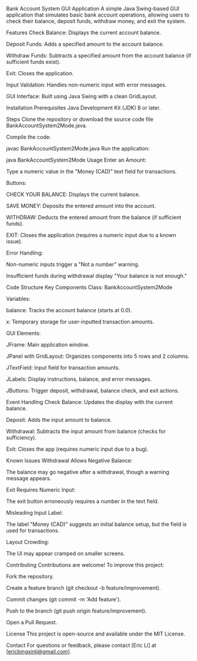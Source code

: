 Bank Account System GUI Application
A simple Java Swing-based GUI application that simulates basic bank account operations, allowing users to check their balance, deposit funds, withdraw money, and exit the system.

Features
Check Balance: Displays the current account balance.

Deposit Funds: Adds a specified amount to the account balance.

Withdraw Funds: Subtracts a specified amount from the account balance (if sufficient funds exist).

Exit: Closes the application.

Input Validation: Handles non-numeric input with error messages.

GUI Interface: Built using Java Swing with a clean GridLayout.

Installation
Prerequisites
Java Development Kit (JDK) 8 or later.

Steps
Clone the repository or download the source code file BankAccountSystem2Mode.java.

Compile the code:


javac BankAccountSystem2Mode.java
Run the application:


java BankAccountSystem2Mode
Usage
Enter an Amount:

Type a numeric value in the "Money (CAD)" text field for transactions.

Buttons:

CHECK YOUR BALANCE: Displays the current balance.

SAVE MONEY: Deposits the entered amount into the account.

WITHDRAW: Deducts the entered amount from the balance (if sufficient funds).

EXIT: Closes the application (requires a numeric input due to a known issue).

Error Handling:

Non-numeric inputs trigger a "Not a number" warning.

Insufficient funds during withdrawal display "Your balance is not enough."

Code Structure
Key Components
Class: BankAccountSystem2Mode

Variables:

balance: Tracks the account balance (starts at 0.0).

x: Temporary storage for user-inputted transaction amounts.

GUI Elements:

JFrame: Main application window.

JPanel with GridLayout: Organizes components into 5 rows and 2 columns.

JTextField: Input field for transaction amounts.

JLabels: Display instructions, balance, and error messages.

JButtons: Trigger deposit, withdrawal, balance check, and exit actions.

Event Handling
Check Balance: Updates the display with the current balance.

Deposit: Adds the input amount to balance.

Withdrawal: Subtracts the input amount from balance (checks for sufficiency).

Exit: Closes the app (requires numeric input due to a bug).

Known Issues
Withdrawal Allows Negative Balance:

The balance may go negative after a withdrawal, though a warning message appears.

Exit Requires Numeric Input:

The exit button erroneously requires a number in the text field.

Misleading Input Label:

The label "Money (CAD)" suggests an initial balance setup, but the field is used for transactions.

Layout Crowding:

The UI may appear cramped on smaller screens.

Contributing
Contributions are welcome! To improve this project:

Fork the repository.

Create a feature branch (git checkout -b feature/improvement).

Commit changes (git commit -m 'Add feature').

Push to the branch (git push origin feature/improvement).

Open a Pull Request.

License
This project is open-source and available under the MIT License.

Contact
For questions or feedback, please contact [Eric Li] at [ericbingxinli@gmail.com].

